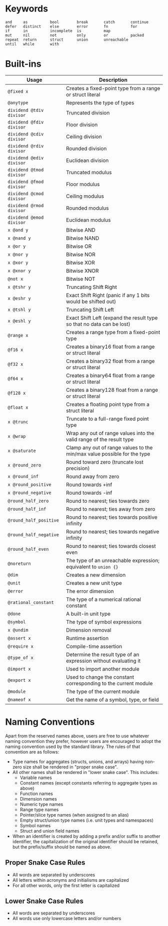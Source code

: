 # Keywords

```
and     as          bool        break       catch       continue
defer   distinct    else        error       fn          for
if      in          incomplete  is          map
mut     nil         not         only        or          packed
repeat  return      struct      union       unreachable
until   while       with
```

# Built-ins

| Usage | Description |
|---|---|
| `@fixed x` | Creates a fixed-point type from a range or struct literal |
| `@anytype` | Represents the type of types |
| `dividend @tdiv divisor` | Truncated division |
| `dividend @fdiv divisor` | Floor division |
| `dividend @cdiv divisor` | Ceiling division |
| `dividend @rdiv divisor` | Rounded division |
| `dividend @ediv divisor` | Euclidean division |
| `dividend @tmod divisor` | Truncated modulus |
| `dividend @fmod divisor` | Floor modulus |
| `dividend @cmod divisor` | Ceiling modulus |
| `dividend @rmod divisor` | Rounded modulus |
| `dividend @emod divisor` | Euclidean modulus |
| `x @and y` | Bitwise AND |
| `x @nand y` | Bitwise NAND |
| `x @or y` | Bitwise OR |
| `x @nor y` | Bitwise NOR |
| `x @xor y` | Bitwise XOR |
| `x @xnor y` | Bitwise XNOR |
| `@not x` | Bitwise NOT |
| `x @tshr y` | Truncating Shift Right |
| `x @eshr y` | Exact Shift Right (panic if any 1 bits would be shifted out) |
| `x @tshl y` | Truncating Shift Left |
| `x @eshl y` | Exact Shift Left (expand the result type so that no data can be lost) |
| `@range x` | Creates a range type from a fixed-point type |
| `@f16 x` | Creates a binary16 float from a range or struct literal |
| `@f32 x` | Creates a binary32 float from a range or struct literal |
| `@f64 x` | Creates a binary64 float from a range or struct literal |
| `@f128 x` | Creates a binary128 float from a range or struct literal |
| `@float x` | Creates a floating point type from a struct literal |
| `x @trunc` | Truncate to a full-range fixed point type |
| `x @wrap` | Wrap any out of range values into the valid range of the result type |
| `x @saturate` | Clamp any out of range values to the min/max value possible for the type |
| `x @round_zero` | Round toward zero (truncate lost precision) |
| `x @round_inf` | Round away from zero |
| `x @round_positive` | Round towards +inf |
| `x @round_negative` | Round towards -inf |
| `@round_half_zero` | Round to nearest; ties towards zero |
| `@round_half_inf` | Round to nearest; ties away from zero |
| `@round_half_positive` | Round to nearest; ties towards positive infinity |
| `@round_half_negative` | Round to nearest; ties towards negative infinity |
| `@round_half_even` | Round to nearest; ties towards closest even |
| `@noreturn` | The type of an unreachable expression; equivalent to `union {}` |
| `@dim` | Creates a new dimension |
| `@unit` | Creates a new unit type |
| `@error` | The error dimension |
| `@rational_constant` | The type of a numerical rational constant |
| `@done` | A built-in unit type |
| `@symbol` | The type of symbol expressions |
| `x @undim` | Dimension removal |
| `@assert x` | Runtime assertion |
| `@require x` | Compile-time assertion |
| `@type_of x` | Determine the result type of an expression without evaluating it |
| `@import x` | Used to import another module |
| `@export x` | Used to change the constant corresponding to the current module |
| `@module` | The type of the current module |
| `@nameof x` | Get the name of a symbol, type, or field |

# Naming Conventions

Apart from the reserved names above, users are free to use whatever naming convention they prefer, however users are encouraged to adopt the naming convention used by the standard library.  The rules of that convention are as follows:

* Type names for aggregates (structs, unions, and arrays) having non-zero size shall be rendered in "proper snake case".
* All other names shall be rendered in "lower snake case".  This includes:
    * Variable names
    * Constant names (except constants referring to aggregate types as above)
    * Function names
    * Dimension names
    * Numeric type names
    * Range type names
    * Pointer/slice type names (when assigned to an alias)
    * Empty struct/union type names (i.e. unit types and namespaces)
    * Symbol names
    * Struct and union field names
* When an identifier is created by adding a prefix and/or suffix to another identifier, the capitalization of the original identifier should be retained, but the prefix/suffix should be named as above.

## Proper Snake Case Rules

* All words are separated by underscores
* All letters within acronyms and initialisms are capitalized
* For all other words, only the first letter is capitalized

## Lower Snake Case Rules

* All words are separated by underscores
* All words use only lowercase letters and/or numbers
